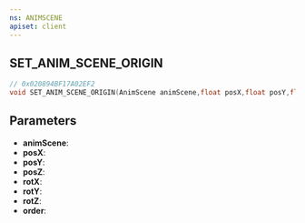 ```yaml
---
ns: ANIMSCENE
apiset: client
---
```

## SET_ANIM_SCENE_ORIGIN

```c
// 0x020894BF17A02EF2
void SET_ANIM_SCENE_ORIGIN(AnimScene animScene,float posX,float posY,float posZ,float rotX,float rotY,float rotZ,int order);
```


## Parameters
* **animScene**:
* **posX**:
* **posY**:
* **posZ**:
* **rotX**:
* **rotY**:
* **rotZ**:
* **order**:



